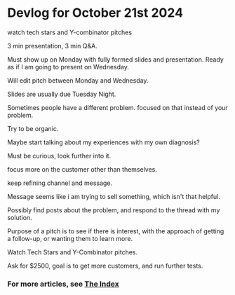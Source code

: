# Devlog for October 21st 2024

watch tech stars and Y-combinator pitches

3 min presentation, 3 min Q&A.

Must show up on Monday with fully formed slides and presentation. Ready as if I am going to present on Wednesday.

Will edit pitch between Monday and Wednesday.

Slides are usually due Tuesday Night.


Sometimes people have a different problem. focused on that instead of your problem.

Try to be organic.

Maybe start talking about my experiences with my own diagnosis?

Must be curious, look further into it.

focus more on the customer other than themselves.


keep refining channel and message.

Message seems like i am trying to sell something, which isn't that helpful.

Possibly find posts about the problem, and respond to the thread with my solution.

Purpose of a pitch is to see if there is interest, with the approach of getting a follow-up, or wanting them to learn more.

Watch Tech Stars and Y-Combinator pitches.

Ask for $2500, goal is to get more customers, and run further tests.

### For more articles, see [The Index](https://coryborek.github.io/projects/project-stardust/devlogs/)